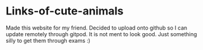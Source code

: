 # Links-of-cute-animals
Made this website for my friend. Decided to upload onto github so I can update remotely through gitpod. 
It is not ment to look good. Just something silly to get them through exams :)
